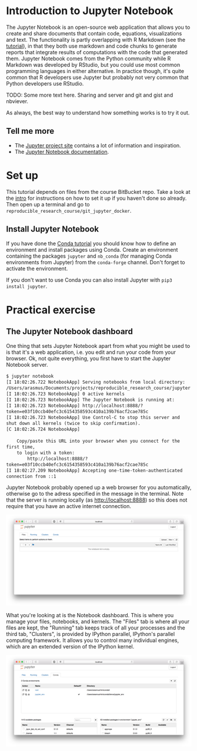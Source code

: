 # Introduction to Jupyter Notebook
The Jupyter Notebook is an open-source web application that allows you to create and share documents that contain code, equations, visualizations and text. The functionality is partly overlapping with R Markdown (see the [tutorial](rmarkdown)), in that they both use markdown and code chunks to generate reports that integrate results of computations with the code that generated them. Jupyter Notebook comes from the Python community while R Markdown was developed by RStudio, but you could use most common programming languages in either alternative. In practice though, it's quite common that R developers use Jupyter but probably not very common that Python developers use RStudio.

TODO: Some more text here. Sharing and server and git and gist and nbviever.

As always, the best way to understand how something works is to try it out.

## Tell me more
* The [Jupyter project site](http://jupyter.org) contains a lot of information and inspiration.
* The [Jupyter Notebook documentation](https://jupyter-notebook.readthedocs.io/en/stable/).

# Set up
This tutorial depends on files from the course BitBucket repo. Take a look at the [intro](index.md) for instructions on how to set it up if you haven't done so already. Then open up a terminal and go to `reproducible_research_course/git_jupyter_docker`.

## Install Jupyter Notebook
If you have done the [Conda tutorial](conda.md) you should know how to define an environment and install packages using Conda. Create an environment containing the packages `jupyter` and `nb_conda` (for managing Conda environments from Jupyter) from the `conda-forge` channel. Don't forget to activate the environment.

If you don't want to use Conda you can also install Jupyter with `pip3 install jupyter`.

# Practical exercise
## The Jupyter Notebook dashboard
One thing that sets Jupyter Notebook apart from what you might be used to is that it's a web application, i.e. you edit and run your code from your browser. Ok, not quite everything, you first have to start the Jupyter Notebook server.

```no-highlight
$ jupyter notebook
[I 18:02:26.722 NotebookApp] Serving notebooks from local directory: /Users/arasmus/Documents/projects/reproducible_research_course/jupyter
[I 18:02:26.723 NotebookApp] 0 active kernels
[I 18:02:26.723 NotebookApp] The Jupyter Notebook is running at:
[I 18:02:26.723 NotebookApp] http://localhost:8888/?token=e03f10ccb40efc3c6154358593c410a139b76acf2cae785c
[I 18:02:26.723 NotebookApp] Use Control-C to stop this server and shut down all kernels (twice to skip confirmation).
[C 18:02:26.724 NotebookApp]

    Copy/paste this URL into your browser when you connect for the first time,
    to login with a token:
        http://localhost:8888/?token=e03f10ccb40efc3c6154358593c410a139b76acf2cae785c
[I 18:02:27.209 NotebookApp] Accepting one-time-token-authenticated connection from ::1
```

Jupyter Notebook probably opened up a web browser for you automatically, otherwise go to the adress specified in the message in the terminal. Note that the server is running locally (as [http://localhost:8888](http://localhost:8888)) so this does not require that you have an active internet connection.

![alt text](jupyter_dashboard.png)

What you're looking at is the Notebook dashboard. This is where you manage your files, notebooks, and kernels. The "Files" tab is where all your files are kept, the "Running" tab keeps track of all your processes and the third tab, "Clusters", is provided by IPython parallel, IPython's parallel computing framework. It allows you to control many individual engines, which are an extended version of the IPython kernel.

![alt text](jupyter_conda.png)
